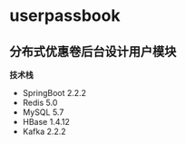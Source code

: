 # userpassbook
## 分布式优惠卷后台设计用户模块
**技术栈**
- SpringBoot 2.2.2
- Redis 5.0
- MySQL 5.7
- HBase 1.4.12
- Kafka 2.2.2
